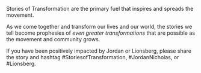 Stories of Transformation are the primary fuel that inspires and spreads the movement. 

As we come together and transform our lives and our world, the stories we tell become prophesies of *even greater transformations* that are possible as the movement and community grows. 

If you have been positively impacted by Jordan or Lionsberg, please share the story and hashtag #StoriesofTransformation, #JordanNicholas, or #Lionsberg. 